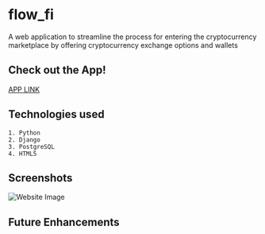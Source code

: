 # flow_fi
   A web application to streamline the process for entering the cryptocurrency marketplace by offering cryptocurrency exchange options and wallets
   
## Check out the App!

[APP LINK]()

  ## Technologies used
  
    1. Python
    2. Django
    3. PostgreSQL
    4. HTML5

## Screenshots 

![Website Image]()

## Future Enhancements
